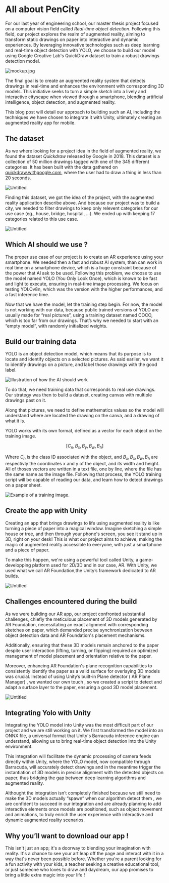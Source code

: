 # All about PenCity

For our last year of engineering school, our master thesis project focused on a computer vision field called _Real-time object detection_. Following this field, our project explores the realm of augmented reality, aiming to transform static drawings on paper into interactive and dynamic experiences. By leveraging innovative technologies such as deep learning and real-time object detection with YOLO, we choose to build our model using Google Creative Lab's QuickDraw dataset to train a robust drawings detection model.

![mockup.jpg](all_about_pencity/mockup.jpg)

The final goal is to create an augmented reality system that detects drawings in real-time and enhances the environment with corresponding 3D models. This initiative seeks to turn a simple sketch into a lively and interactive cityscape when viewed through a smartphone, blending artificial intelligence, object detection, and augmented reality.

This blog post will detail our approach to building such an AI, including the techniques we have chosen to integrate it with Unity, ultimately creating an augmented reality app for mobile.

## The dataset

As we where looking for a project idea in the field of augmented reality, we found the dataset _Quickdraw_ released by Google in 2018. This dataset is a collection of 50 million drawings tagged with one of the 345 different categories. It has been built with the data gathered on [quickdraw.withgoogle.com](https://quickdraw.withgoogle.com/), where the user had to draw a thing in less than 20 seconds.

![Untitled](all_about_pencity/Untitled.png)

Finding this dataset, we got the idea of the project, with the augmented reality application describe above. And because our project was to build a city, we needed to filter drawings to keep only relevent categories for our use case (eg., house, bridge, hospital, …). We ended up with keeping 17 categories related to this use case.

![Untitled](all_about_pencity/Untitled%201.png)

## Which AI should we use ?

The proper use case of our project is to create an AR experience using your smartphone. We needed then a fast and robust AI system, than can work in real time on a smartphone device, which is a huge constraint because of the power that AI ask to be used.
Following this problem, we choose to use the model named YOLO (You Only Look Once), which is known to be fast and light to execute, ensuring in real-time image processing. We focus on testing YOLOv8n, which was the version with the higher performances, and a fast inference time.

Now that we have the model, let the training step begin. For now, the model is not working with our data, because public trained versions of YOLO are usually made for “real pictures”, using a training dataset named COCO, which is too far from our drawings. That’s why we needed to start with an “empty model”, with randomly initialized weights.

## Build our training data

YOLO is an object detection model, which means that its purpose is to locate and identify objects on a selected pictures. As said earlier, we want it to identify drawings on a picture, and label those drawings with the good label.

![Illustration of how the AI should work](all_about_pencity/Untitled%202.png)

To do that, we need training data that corresponds to real use drawings. Our strategy was then to build a dataset, creating canvas with multiple drawings past on it.

Along that pictures, we need to define mathematics values so the model will understand where are located the drawing on the canva, and a drawing of what it is.

YOLO works with its own format, defined as a vector for each object on the training image.

$$
[C_n, B_x, B_y, B_w, B_h]
$$

Where $C_n$ is the class ID associated with the object, and $B_x, B_x, B_w, B_h$ are respectivly the coordinates x and y of the object, and its width and height. All of thoses vectors are written in a text file, one by line, where the file has the same name as the image file. Following that process, the YOLO training script will be capable of reading our data, and learn how to detect drawings on a paper sheet.

![Example of a training image.](all_about_pencity/Untitled%203.png)

## Create the app with Unity

Creating an app that brings drawings to life using augmented reality is like turning a piece of paper into a magical window. Imagine sketching a simple house or tree, and then through your phone's screen, you see it stand up in 3D, right on your desk! This is what our project aims to achieve, making the magic of augmented reality accessible to everyone, with just a smartphone and a piece of paper.

To make this happen, we're using a powerful tool called Unity, a game-developping platform used for 2D/3D and in our case, AR. With Unity, we used what we call AR Foundation,the Unity’s framework dedicated to AR builds.

![Untitled](all_about_pencity/Untitled%204.png)

## Challenges encountered during the build

As we were building our AR app, our project confronted substantial challenges, chiefly the meticulous placement of 3D models generated by AR Foundation, necessitating an exact alignment with corresponding sketches on paper, which demanded precise synchronization between object detection data and AR Foundation's placement mechanisms.

Additionally, ensuring that these 3D models remain anchored to the paper despite user interaction (lifting, turning, or flipping) required an optimized management of model placement and orientation relative to the paper.

Moreover, enhancing AR Foundation's plane recognition capabilities to consistently identify the paper as a valid surface for overlaying 3D models was crucial. Instead of using Unity’s built-in Plane detector ( AR Plane Manager) , we wanted our own touch , so we created a script to detect and adapt a surface layer to the paper, ensuring a good 3D model placement.

![Untitled](all_about_pencity/Untitled%205.png)

## Integrating Yolo with Unity

Integrating the YOLO model into Unity was the most difficult part of our project and we are still working on it. We first transformed the model into an ONNX file, a universal format that Unity's Barracuda inference engine can understand, allowing us to bring real-time object detection into the Unity environment.

This integration will facilitate the dynamic processing of camera feeds directly within Unity, where the YOLO model, now compatible through Barracuda, will accurately detect drawings and in the meantime trigger the instantiation of 3D models in precise alignment with the detected objects on paper, thus bridging the gap between deep learning algorithms and augmented reality.

Althought the integration isn’t completely finished because we still need to make the 3D models actually “spawn” when our algorithm detect them , we are confident to succeed in our integration and are already planning to add interactive elements once models are positioned, such as object movement and animations, to truly enrich the user experience with interactive and dynamic augmented reality scenarios.

## Why you’ll want to download our app !

This isn't just an app; it's a doorway to blending your imagination with reality. It's a chance to see your art leap off the page and interact with it in a way that's never been possible before. Whether you're a parent looking for a fun activity with your kids, a teacher seeking a creative educational tool, or just someone who loves to draw and daydream, our app promises to bring a little extra magic into your life !
